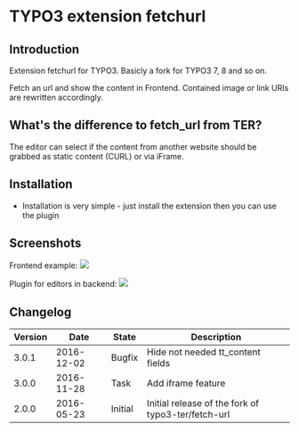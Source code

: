 # TYPO3 extension fetchurl

## Introduction

Extension fetchurl for TYPO3. Basicly a fork for TYPO3 7, 8 and so on.

Fetch an url and show the content in Frontend.
Contained image or link URIs are rewritten accordingly.

## What's the difference to fetch_url from TER?

The editor can select if the content from another website should be grabbed as
static content (CURL) or via iFrame.

## Installation
* Installation is very simple - just install the extension then you can use the plugin


## Screenshots

Frontend example:
<img src="https://box.everhelper.me/attachment/664431/84725fb7-0b3e-4c40-b52e-29d7620777bb/262407-rgnnGxhRlVp0qMWs/screen.png" />

Plugin for editors in backend:
<img src="https://box.everhelper.me/attachment/664437/84725fb7-0b3e-4c40-b52e-29d7620777bb/262407-WiixTExtfSW9RVtR/screen.png" />


## Changelog

| Version    | Date       | State      | Description                                                                  |
| ---------- | ---------- | ---------- | ---------------------------------------------------------------------------- |
| 3.0.1      | 2016-12-02 | Bugfix     | Hide not needed tt_content fields                                            |
| 3.0.0      | 2016-11-28 | Task       | Add iframe feature                                                           |
| 2.0.0      | 2016-05-23 | Initial    | Initial release of the fork of typo3-ter/fetch-url                           |
